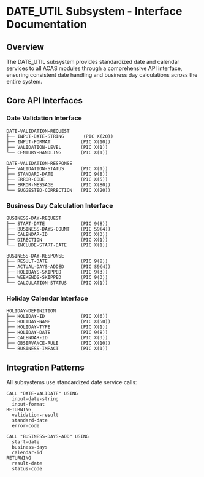 # DATE_UTIL Subsystem - Interface Documentation

## Overview

The DATE_UTIL subsystem provides standardized date and calendar services to all ACAS modules through a comprehensive API interface, ensuring consistent date handling and business day calculations across the entire system.

## Core API Interfaces

### Date Validation Interface

```
DATE-VALIDATION-REQUEST
├── INPUT-DATE-STRING       (PIC X(20))
├── INPUT-FORMAT           (PIC X(10))
├── VALIDATION-LEVEL       (PIC X(1))
└── CENTURY-HANDLING       (PIC X(1))

DATE-VALIDATION-RESPONSE
├── VALIDATION-STATUS      (PIC X(1))
├── STANDARD-DATE          (PIC 9(8))
├── ERROR-CODE             (PIC X(5))
├── ERROR-MESSAGE          (PIC X(80))
└── SUGGESTED-CORRECTION   (PIC X(20))
```

### Business Day Calculation Interface

```
BUSINESS-DAY-REQUEST
├── START-DATE             (PIC 9(8))
├── BUSINESS-DAYS-COUNT    (PIC S9(4))
├── CALENDAR-ID            (PIC X(3))
├── DIRECTION              (PIC X(1))
└── INCLUDE-START-DATE     (PIC X(1))

BUSINESS-DAY-RESPONSE
├── RESULT-DATE            (PIC 9(8))
├── ACTUAL-DAYS-ADDED      (PIC S9(4))
├── HOLIDAYS-SKIPPED       (PIC 9(3))
├── WEEKENDS-SKIPPED       (PIC 9(3))
└── CALCULATION-STATUS     (PIC X(1))
```

### Holiday Calendar Interface

```
HOLIDAY-DEFINITION
├── HOLIDAY-ID             (PIC X(6))
├── HOLIDAY-NAME           (PIC X(50))
├── HOLIDAY-TYPE           (PIC X(1))
├── HOLIDAY-DATE           (PIC 9(8))
├── CALENDAR-ID            (PIC X(3))
├── OBSERVANCE-RULE        (PIC X(10))
└── BUSINESS-IMPACT        (PIC X(1))
```

## Integration Patterns

All subsystems use standardized date service calls:

```
CALL "DATE-VALIDATE" USING
  input-date-string
  input-format
RETURNING
  validation-result
  standard-date
  error-code

CALL "BUSINESS-DAYS-ADD" USING
  start-date
  business-days
  calendar-id
RETURNING
  result-date
  status-code
```
